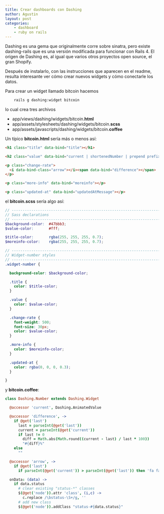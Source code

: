 ```yaml
---
title: Crear dashboards con Dashing
author: Agustin
layout: post
categories:
    - dashboard
    - ruby on rails
---
```


Dashing es una gema que originalmente corre sobre sinatra, pero existe dashing-rails que es una versión modificada para funcionar con Rails 4. El origen de Dashing es, al igual que varios otros proyectos open source, el gran Shopify. 

Después de instalarlo, con las instrucciones que aparecen en el readme, resulta interesante ver cómo crear nuevos widgets y cómo conectarle los datos. 

Para crear un widget llamado bitcoin hacemos 

```bash
    rails g dashing:widget bitcoin
```
 lo cual crea tres archivos

* app/views/dashing/widgets/bitcoin.**html**
* app/assets/stylesheets/dashing/widgets/bitcoin.**scss**
* app/assets/javascripts/dashing/widgets/bitcoin.**coffee**

Un típico **bitcoin.html** sería más o menos así:

```html
<h1 class="title" data-bind="title"></h1>

<h2 class="value" data-bind="current | shortenedNumber | prepend prefix | append suffix"></h2>

<p class="change-rate">
  <i data-bind-class="arrow"></i><span data-bind="difference"></span>
</p>

<p class="more-info" data-bind="moreinfo"></p>

<p class="updated-at" data-bind="updatedAtMessage"></p>
```

el **bitcoin.scss** sería algo así:

```scss
// ----------------------------------------------------------------------------
// Sass declarations
// ----------------------------------------------------------------------------
$background-color:  #47bbb3;
$value-color:       #fff;

$title-color:       rgba(255, 255, 255, 0.7);
$moreinfo-color:    rgba(255, 255, 255, 0.7);

// ----------------------------------------------------------------------------
// Widget-number styles
// ----------------------------------------------------------------------------
.widget-number {

  background-color: $background-color;

  .title {
    color: $title-color;
  }

  .value {
    color: $value-color;
  }

  .change-rate {
    font-weight: 500;
    font-size: 30px;
    color: $value-color;
  }

  .more-info {
    color: $moreinfo-color;
  }

  .updated-at {
    color: rgba(0, 0, 0, 0.3);
  }

}
```
y **bitcoin.coffee**:

```coffeescript
class Dashing.Number extends Dashing.Widget

  @accessor 'current', Dashing.AnimatedValue

  @accessor 'difference', ->
    if @get('last')
      last = parseInt(@get('last'))
      current = parseInt(@get('current'))
      if last != 0
        diff = Math.abs(Math.round((current - last) / last * 100))
        "#{diff}%"
    else
      ""

  @accessor 'arrow', ->
    if @get('last')
      if parseInt(@get('current')) > parseInt(@get('last')) then 'fa fa-arrow-up' else 'fa fa-arrow-down'

  onData: (data) ->
    if data.status
      # clear existing "status-*" classes
      $(@get('node')).attr 'class', (i,c) ->
        c.replace /\bstatus-\S+/g, ''
      # add new class
      $(@get('node')).addClass "status-#{data.status}"
```